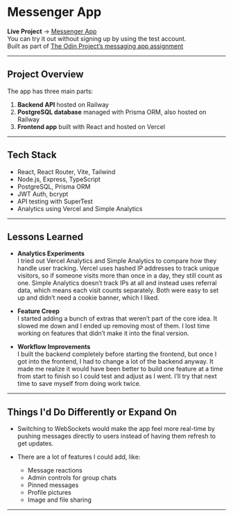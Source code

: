 # Messenger App

**Live Project** → [Messenger App](https://messaging-app-beta-six.vercel.app)  
You can try it out without signing up by using the test account.  
Built as part of [The Odin Project’s messaging app assignment](https://www.theodinproject.com/lessons/nodejs-messaging-app)

---

## Project Overview

The app has three main parts:

1. **Backend API** hosted on Railway
2. **PostgreSQL database** managed with Prisma ORM, also hosted on Railway
3. **Frontend app** built with React and hosted on Vercel

---

## Tech Stack

- React, React Router, Vite, Tailwind
- Node.js, Express, TypeScript
- PostgreSQL, Prisma ORM
- JWT Auth, bcrypt
- API testing with SuperTest
- Analytics using Vercel and Simple Analytics

---

## Lessons Learned

- **Analytics Experiments**  
  I tried out Vercel Analytics and Simple Analytics to compare how they handle user tracking. Vercel uses hashed IP addresses to track unique visitors, so if someone visits more than once in a day, they still count as one. Simple Analytics doesn’t track IPs at all and instead uses referral data, which means each visit counts separately. Both were easy to set up and didn’t need a cookie banner, which I liked.

- **Feature Creep**  
  I started adding a bunch of extras that weren’t part of the core idea. It slowed me down and I ended up removing most of them. I lost time working on features that didn’t make it into the final version.

- **Workflow Improvements**  
  I built the backend completely before starting the frontend, but once I got into the frontend, I had to change a lot of the backend anyway. It made me realize it would have been better to build one feature at a time from start to finish so I could test and adjust as I went. I’ll try that next time to save myself from doing work twice.

---

## Things I'd Do Differently or Expand On

- Switching to WebSockets would make the app feel more real-time by pushing messages directly to users instead of having them refresh to get updates.

- There are a lot of features I could add, like:
  - Message reactions
  - Admin controls for group chats
  - Pinned messages
  - Profile pictures
  - Image and file sharing

---
